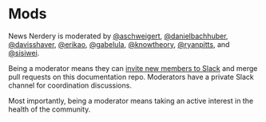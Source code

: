 # Mods

News Nerdery is moderated by [@aschweigert](https://github.com/aschweigert), [@danielbachhuber](http://github.com/danielbachhuber), [@davisshaver](http://github.com/davisshaver), [@erikao](http://github.com/erikao), [@gabelula](https://github.com/gabelula), [@knowtheory](https://github.com/knowtheory), [@ryanpitts](http://github.com/ryanpitts), and [@sisiwei](http://github.com/sisiwei).

Being a moderator means they can [invite new members to Slack](https://newsnerdery.slack.com/admin/invites) and merge pull requests on this documentation repo. Moderators have a private Slack channel for coordination discussions.

Most importantly, being a moderator means taking an active interest in the health of the community.
